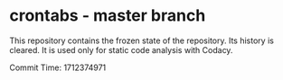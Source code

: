 # crontabs - master branch

This repository contains the frozen state of the repository.
Its history is cleared. It is used only for static code
analysis with Codacy.

Commit Time: 1712374971